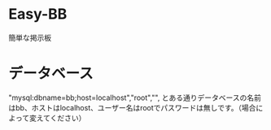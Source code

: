 # Easy-BB
簡単な掲示板

# データベース
"mysql:dbname=bb;host=localhost","root","", とある通りデータベースの名前はbb、ホストはlocalhost、ユーザー名はrootでパスワードは無しです。（場合によって変えてください）
